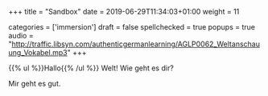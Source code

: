 +++
title = "Sandbox"
date =  2019-06-29T11:34:03+01:00
weight = 11

categories = ['immersion']
draft = false
spellchecked = true
popups = true
audio = "http://traffic.libsyn.com/authenticgermanlearning/AGLP0062_Weltanschauung_Vokabel.mp3"
+++

{{% ul %}}Hallo{{% /ul %}} Welt! Wie geht es dir?

Mir geht es gut.